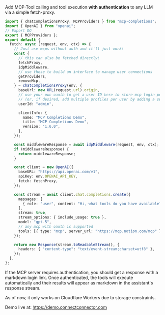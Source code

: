 Add MCP-Tool calling and tool execution **with authentication** to any LLM via a simple fetch-proxy.

```ts
import { chatCompletionsProxy, MCPProviders } from "mcp-completions";
import { OpenAI } from "openai";
// Export DO
export { MCPProviders };
export default {
  fetch: async (request, env, ctx) => {
    // Just use mcps without auth and it'll just work!
    const {
      // this can also be fetched directly!
      fetchProxy,
      idpMiddleware,
      // use these to build an interface to manage user connections
      getProviders,
      removeMcp,
    } = chatCompletionsProxy(env, {
      baseUrl: new URL(request.url).origin,
      // use your own oauth to get a user ID here to store mcp login per user
      // (or, if desired, add multiple profiles per user by adding a suffix to it)
      userId: "admin",

      clientInfo: {
        name: "MCP Completions Demo",
        title: "MCP Completions Demo",
        version: "1.0.0",
      },
    });

    const middlewareResponse = await idpMiddleware(request, env, ctx);
    if (middlewareResponse) {
      return middlewareResponse;
    }

    const client = new OpenAI({
      baseURL: "https://api.openai.com/v1",
      apiKey: env.OPENAI_API_KEY,
      fetch: fetchProxy,
    });

    const stream = await client.chat.completions.create({
      messages: [
        { role: "user", content: "Hi, what tools do you have available?" },
      ],
      stream: true,
      stream_options: { include_usage: true },
      model: "gpt-5",
      // any mcp with oauth is supported
      tools: [{ type: "mcp", server_url: "https://mcp.notion.com/mcp" }] as any,
    });

    return new Response(stream.toReadableStream(), {
      headers: { "content-type": "text/event-stream;charset=utf8" },
    });
  },
};
```

If the MCP server requires authentication, you should get a response with a markdown login link. Once authenticated, the tools will execute automatically and their results will appear as markdown in the assistant's response stream.

As of now, it only works on Cloudflare Workers due to storage constraints.

Demo live at: https://demo.connectconnector.com
